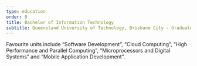 ```yaml
---
type: education
order: 0
title: Bachelor of Information Technology
subtitle: Queensland University of Technology, Brisbane City - Graduated mid 2017
---
```


Favourite units include “Software Development”, “Cloud Computing”, “High Performance and Parallel Computing”, “Microprocessors and Digital Systems” and “Mobile Application Development”.
